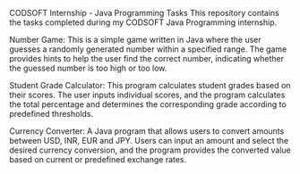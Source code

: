 CODSOFT Internship - Java Programming Tasks
This repository contains the tasks completed during my CODSOFT Java Programming internship.

Number Game: This is a simple game written in Java where the user guesses a randomly generated number within a specified range. The game provides hints to help the user find the correct number, indicating whether the guessed number is too high or too low.

Student Grade Calculator: This program calculates student grades based on their scores. The user inputs individual scores, and the program calculates the total percentage and determines the corresponding grade according to predefined thresholds.

Currency Converter: A Java program that allows users to convert amounts between USD, INR, EUR and JPY. Users can input an amount and select the desired currency conversion, and the program provides the converted value based on current or predefined exchange rates.
